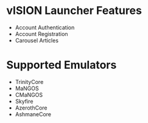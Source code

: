 # vISION Launcher Features
- Account Authentication
- Account Registration
- Carousel Articles

# Supported Emulators
- TrinityCore
- MaNGOS
- CMaNGOS
- Skyfire
- AzerothCore
- AshmaneCore
